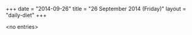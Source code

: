 +++
date = "2014-09-26"
title = "26 September 2014 (Friday)"
layout = "daily-diet"
+++

<p>&lt;no entries&gt;</p>